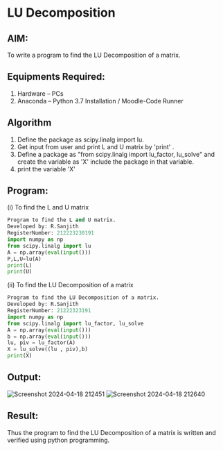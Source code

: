 # LU Decomposition 
## AIM:
To write a program to find the LU Decomposition of a matrix.
## Equipments Required:
1. Hardware – PCs
2. Anaconda – Python 3.7 Installation / Moodle-Code Runner
## Algorithm
1. Define the package as scipy.linalg import lu.
2. Get input from user and print L and U matrix by 'print' .
3. Define a package as "from scipy.linalg import lu_factor, lu_solve" and create the variable as 'X' include the package in that variable.
4. print the variable 'X'
## Program:
(i) To find the L and U matrix
```python
Program to find the L and U matrix.
Developed by: R.Sanjith
RegisterNumber: 212223230191
import numpy as np
from scipy.linalg import lu
A = np.array(eval(input()))
P,L,U=lu(A)
print(L)
print(U)
```
(ii) To find the LU Decomposition of a matrix
```python
Program to find the LU Decomposition of a matrix.
Developed by: R.Sanjith
RegisterNumber: 21222323191
import numpy as np
from scipy.linalg import lu_factor, lu_solve
A = np.array(eval(input()))
b = np.array(eval(input()))
lu, piv = lu_factor(A)
X = lu_solve((lu , piv),b)
print(X)
```
## Output:
![Screenshot 2024-04-18 212451](https://github.com/sanjithbro/LU-Decomposition/assets/167451460/e075e51a-7acc-4145-be33-705a96c0da7b)
![Screenshot 2024-04-18 212640](https://github.com/sanjithbro/LU-Decomposition/assets/167451460/d93bf98e-ad24-4e48-99de-2864074533f7)
## Result:
Thus the program to find the LU Decomposition of a matrix is written and verified using python programming.

